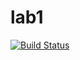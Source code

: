 # lab1

[![Build Status](https://travis-ci.com/itmo-java-basics-2020/task-1-<you-github>.svg?branch=master)](https://travis-ci.com/itmo-java-basics-2020/task-1-<you-github>)
